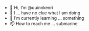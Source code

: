 - 👋 Hi, I’m @quinnkenri
- 👀 I ... have no clue what I am doing
- 🌱 I’m currently learning ... something
- 📫 How to reach me ... submarine

<!---
quinnkenri/quinnkenri is a ✨ special ✨ repository because its `README.md` (this file) appears on your GitHub profile.
You can click the Preview link to take a look at your changes.
--->

